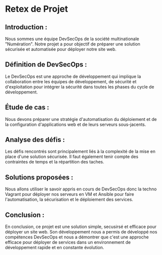 # Retex de Projet

## Introduction :

Nous sommes une équipe DevSecOps de la société multinationale "Numération".
Notre projet a pour objectif de préparer une solution sécurisée et automatisée pour déployer notre site web.

## Définition de DevSecOps :

Le DevSecOps est une approche de développement qui implique la collaboration entre les équipes de développement, de sécurité et d'exploitation pour intégrer la sécurité dans toutes les phases du cycle de développement.

## Étude de cas :

Nous devons préparer une stratégie d'automatisation du déploiement et de la configuration d'applications web et de leurs serveurs sous-jacents.

## Analyse des défis :

Les défis rencontrés sont principalement liés à la complexité de la mise en place d'une solution sécurisée. Il faut également tenir compte des contraintes de temps et la répartition des taches.

## Solutions proposées :

Nous allons utiliser le savoir appris en cours de DevSecOps donc la techno Vagrant pour déployer nos serveurs en VM et Ansible pour faire l'automatisation, la sécurisation et le déploiement des services.

## Conclusion :

En conclusion, ce projet est une solution simple, secusirsé et efficace pour déployer un site web.
Son développement nous a permis de développé nos compétences DevSecOps et nous a démontrer que c'est une approche efficace pour déployer de services dans un environnement de développement rapide et en constante évolution. 